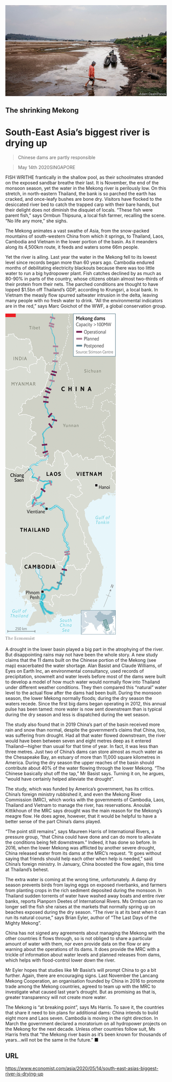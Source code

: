 ![](./images/20200516_ASP001_0.jpg)

## The shrinking Mekong

# South-East Asia’s biggest river is drying up

> Chinese dams are partly responsible

> May 14th 2020SINGAPORE

FISH WRITHE frantically in the shallow pool, as their schoolmates stranded on the exposed sandbar breathe their last. It is November, the end of the monsoon season, yet the water in the Mekong river is perilously low. On this stretch, in north-eastern Thailand, the bank is so parched the earth has cracked, and once-leafy bushes are bone dry. Visitors have flocked to the desiccated river bed to catch the trapped carp with their bare hands, but their delight does not diminish the disquiet of locals. “These fish were parent fish,” says Ormbun Thipsuna, a local fish farmer, recalling the scene. “No life any more,” she sighs.

The Mekong animates a vast swathe of Asia, from the snow-packed mountains of south-western China from which it springs, to Thailand, Laos, Cambodia and Vietnam in the lower portion of the basin. As it meanders along its 4,500km route, it feeds and waters some 66m people.

Yet the river is ailing. Last year the water in the Mekong fell to its lowest level since records began more than 60 years ago. Cambodia endured months of debilitating electricity blackouts because there was too little water to run a big hydropower plant. Fish catches declined by as much as 80-90% in parts of the country, whose citizens obtain almost two-thirds of their protein from their nets. The parched conditions are thought to have lopped $1.5bn off Thailand’s GDP, according to Krungsri, a local bank. In Vietnam the measly flow spurred saltwater intrusion in the delta, leaving many people with no fresh water to drink. “All the environmental indicators are in the red,” says Marc Goichot of the WWF, a global conservation group.

![](./images/20200516_ASM963.png)

A drought in the lower basin played a big part in the atrophying of the river. But disappointing rains may not have been the whole story. A new study claims that the 11 dams built on the Chinese portion of the Mekong (see map) exacerbated the water shortage. Alan Basist and Claude Williams, of Eyes on Earth Inc, an environmental consultancy, used records of precipitation, snowmelt and water levels before most of the dams were built to develop a model of how much water would normally flow into Thailand under different weather conditions. They then compared this “natural” water level to the actual flow after the dams had been built. During the monsoon season, the lower Mekong normally floods; during the dry season the waters recede. Since the first big dams began operating in 2012, this annual pulse has been tamed: more water is now sent downstream than is typical during the dry season and less is dispatched during the wet season. 

The study also found that in 2019 China’s part of the basin received more rain and snow than normal, despite the government’s claims that China, too, was suffering from drought. Had all that water flowed downstream, the river would have been between seven and eight metres deep as it entered Thailand—higher than usual for that time of year. In fact, it was less than three metres. Just two of China’s dams can store almost as much water as the Chesapeake Bay, an estuary of more than 11,000 square kilometres in America. During the dry season the upper reaches of the basin should contribute about 40% of the water flowing through the lower Mekong. “The Chinese basically shut off the tap,” Mr Basist says. Turning it on, he argues, “would have certainly helped alleviate the drought”.

The study, which was funded by America’s government, has its critics. China’s foreign ministry rubbished it, and even the Mekong River Commission (MRC), which works with the governments of Cambodia, Laos, Thailand and Vietnam to manage the river, has reservations. Anoulak Kittikhoun of the MRC says drought was the main reason for the Mekong’s meagre flow. He does agree, however, that it would be helpful to have a better sense of the part China’s dams played.

“The point still remains”, says Maureen Harris of International Rivers, a pressure group, “that China could have done and can do more to alleviate the conditions being felt downstream.” Indeed, it has done so before. In 2016, when the lower Mekong was afflicted by another severe drought, China released water from its dams at the MRC’s request. “It goes without saying that friends should help each other when help is needed,” said China’s foreign ministry. In January, China boosted the flow again, this time at Thailand’s behest.

The extra water is coming at the wrong time, unfortunately. A damp dry season prevents birds from laying eggs on exposed riverbanks, and farmers from planting crops in the rich sediment deposited during the monsoon. In Thailand sudden torrents of water have washed away boats and entire river banks, reports Pianporn Deetes of International Rivers. Ms Ormbun can no longer sell the fish she raises at the markets that normally spring up on beaches exposed during the dry season. “The river is at its best when it can run its natural course,” says Brian Eyler, author of “The Last Days of the Mighty Mekong”.

China has not signed any agreements about managing the Mekong with the other countries it flows through, so is not obliged to share a particular amount of water with them, nor even provide data on the flow or any warning about the operations of its dams. It does provide the MRC with a trickle of information about water levels and planned releases from dams, which helps with flood-control lower down the river.

Mr Eyler hopes that studies like Mr Basist’s will prompt China to go a bit further. Again, there are encouraging signs. Last November the Lancang Mekong Cooperation, an organisation founded by China in 2016 to promote trade among the Mekong countries, agreed to team up with the MRC to investigate what caused last year’s drought. But as promising as that is, greater transparency will not create more water.

The Mekong is “at breaking point”, says Ms Harris. To save it, the countries that share it need to bin plans for additional dams: China intends to build eight more and Laos seven. Cambodia is moving in the right direction. In March the government declared a moratorium on all hydropower projects on the Mekong for the next decade. Unless other countries follow suit, Ms Harris frets that “the Mekong river basin as it’s been known for thousands of years…will not be the same in the future.” ■

## URL

https://www.economist.com/asia/2020/05/14/south-east-asias-biggest-river-is-drying-up
